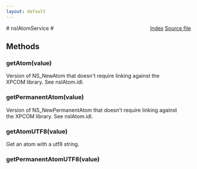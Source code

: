 ```yaml
---
layout: default
---
```

<div class='links' style='float:right'><a href="../index.html">Index</a>
<a href="http://dxr.mozilla.org/mozilla-central/source/xpcom/ds/nsIAtomService.idl">Source file</a>
</div>
# nsIAtomService #

## Methods ##

### getAtom(value) ###
  
Version of NS_NewAtom that doesn't require linking against the  
XPCOM library.  See nsIAtom.idl.  
  

### getPermanentAtom(value) ###
  
Version of NS_NewPermanentAtom that doesn't require linking against  
the XPCOM library.  See nsIAtom.idl.  
  

### getAtomUTF8(value) ###
  
Get an atom with a utf8 string.  
  

### getPermanentAtomUTF8(value) ###
